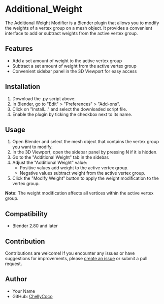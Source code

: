 # Additional_Weight

The Additional Weight Modifier is a Blender plugin that allows you to modify the weights of a vertex group on a mesh object. It provides a convenient interface to add or subtract weights from the active vertex group.

## Features

- Add a set amount of weight to the active vertex group
- Subtract a set amount of weight from the active vertex group
- Convenient sidebar panel in the 3D Viewport for easy access

## Installation

1. Download the .py script above.
2. In Blender, go to "Edit" > "Preferences" > "Add-ons".
3. Click on "Install..." and select the downloaded script file.
4. Enable the plugin by ticking the checkbox next to its name.

## Usage

1. Open Blender and select the mesh object that contains the vertex group you want to modify.
2. In the 3D Viewport, open the sidebar panel by pressing N if it is hidden.
3. Go to the "Additional Weight" tab in the sidebar.
4. Adjust the "Additional Weight" value:
   - Positive values add weight to the active vertex group.
   - Negative values subtract weight from the active vertex group.
5. Click the "Modify Weight" button to apply the weight modification to the vertex group.

**Note:** The weight modification affects all vertices within the active vertex group.

## Compatibility

- Blender 2.80 and later


## Contribution

Contributions are welcome! If you encounter any issues or have suggestions for improvements, please [create an issue](https://github.com/ChellyCoco/Additional_Weight/issues) or submit a pull request.

## Author

- Your Name
- GitHub: [ChellyCoco](https://github.com/ChellyCoco)

